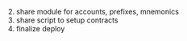 2. share module for  accounts, prefixes, mnemonics
3. share script to setup contracts
4. finalize deploy
